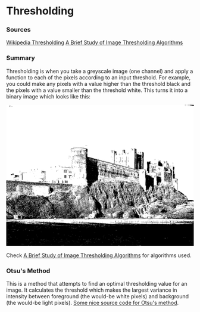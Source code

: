 
# Thresholding
### Sources
[Wikipedia Thresholding](https://en.wikipedia.org/wiki/Thresholding_(image_processing))  
[A Brief Study of Image Thresholding Algorithms](https://www.analyticsvidhya.com/blog/2022/07/a-brief-study-of-image-thresholding-algorithms/#:~:text=Image%20thresholding%20is%20a%20type,is%20done%20in%20grayscale%20images.)

### Summary
Thresholding is when you take a greyscale image (one channel) and apply a function to each of the pixels according to an
input threshold. For example, you could make any pixels with a value higher than the threshold black and the pixels with
a value smaller than the threshold white. This turns it into a binary image which looks like this:

![Binary Image](threshold.png)

Check [A Brief Study of Image Thresholding Algorithms](https://www.analyticsvidhya.com/blog/2022/07/a-brief-study-of-image-thresholding-algorithms/#:~:text=Image%20thresholding%20is%20a%20type,is%20done%20in%20grayscale%20images.)
for algorithms used. 

### Otsu's Method

This is a method that attempts to find an optimal thresholding value for an image. It calculates the threshold which
makes the largest variance in intensity between foreground (the would-be white pixels) and background
(the would-be light pixels). [Some nice source code for Otsu's method](https://docs.opencv.org/3.4/d7/d4d/tutorial_py_thresholding.html).
